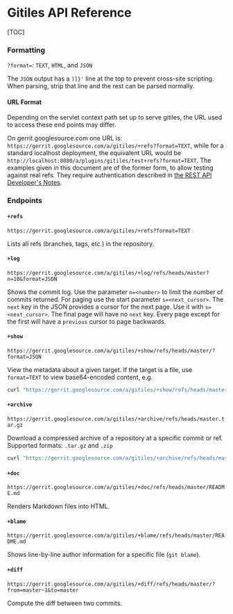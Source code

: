 # Gitiles API Reference

[TOC]

### Formatting

`?format=`: `TEXT`, `HTML`, and `JSON`

The `JSON` output has a `)]}'` line at the top to prevent cross-site scripting.
When parsing, strip that line and the rest can be parsed normally.

#### URL Format
Depending on the servlet context path set up to serve gitiles, the URL used to access these end points may differ.

On gerrit.googlesource.com one URL is: `https://gerrit.googlesource.com/a/gitiles/+refs?format=TEXT`, while for a standard localhost deployment, the equivalent URL would be `http://localhost:8080/a/plugins/gitiles/test+refs?format=TEXT`. The examples given in this document are of the former form, to allow testing against real refs. They require authentication described in [the REST API Developer's Notes](https://gerrit-review.googlesource.com/Documentation/dev-rest-api.html).

### Endpoints

#### **`+refs`**
`https://gerrit.googlesource.com/a/gitiles/+refs?format=TEXT`

Lists all refs (branches, tags, etc.) in the repository.

#### **`+log`**
`https://gerrit.googlesource.com/a/gitiles/+log/refs/heads/master?n=10&format=JSON`

Shows the commit log.
Use the parameter `n=<number>` to limit the number of commits returned.
For paging use the start parameter `s=<next_cursor>`.
The `next` key in the JSON provides a cursor for the next page. Use it with `s=<next_cursor>`.
The final page will have no `next` key.
Every page except for the first will have a `previous` cursor to page backwards.

#### **`+show`**
`https://gerrit.googlesource.com/a/gitiles/+show/refs/heads/master/?format=JSON`

View the metadata about a given target. If the target is a file, use `format=TEXT` to view base64-encoded content, e.g.
```bash
curl "https://gerrit.googlesource.com/a/gitiles/+show/refs/heads/master/README.md?format=TEXT" | base64 -d
```

#### **`+archive`**
`https://gerrit.googlesource.com/a/gitiles/+archive/refs/heads/master.tar.gz`

Download a compressed archive of a repository at a specific commit or ref.
Supported formats: `.tar.gz` and `.zip`
```bash
curl "https://gerrit.googlesource.com/a/gitiles/+archive/refs/heads/master.tar.gz" -o repo.tar.gz
```

#### **`+doc`**
`https://gerrit.googlesource.com/a/gitiles/+doc/refs/heads/master/README.md`

Renders Markdown files into HTML.

#### **`+blame`**
`https://gerrit.googlesource.com/a/gitiles/+blame/refs/heads/master/README.md`

Shows line-by-line author information for a specific file (`git blame`).

#### **`+diff`**
`https://gerrit.googlesource.com/a/gitiles/+diff/refs/heads/master/?from=master~1&to=master`

Compute the diff between two commits.